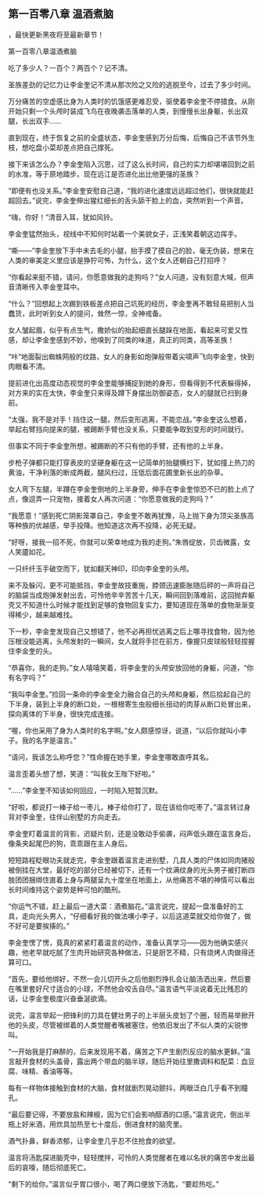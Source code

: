 ## 第一百零八章 温酒煮脑
，最快更新黑夜将至最新章节！

第一百零八章温酒煮脑

吃了多少人？一百个？两百个？记不清。

圣族差劲的记忆力让李金奎记不清从那次险之又险的逃脱至今，过去了多少时间。

万分痛苦的空虚感比身为人类时的饥饿感更难忍受，驱使着李金奎不停猎食。从刚开始只剩一个头颅时装成飞鸟在夜晚袭击落单的人类，到慢慢长出身躯，长出双腿，长出双手……

直到现在，终于恢复之前的全盛状态，李金奎感到万分后悔，后悔自己不该节外生枝，想吃盘小菜却差点把自己撑死。

接下来该怎么办？李金奎陷入沉思，过了这么长时间，自己的实力却堪堪回到之前的水准，等于原地踏步。现在远江是否进化出比他更强的圣族？

“即便有也没关系。”李金奎安慰自己道，“我的进化速度远远超过他们，很快就能赶超回去。”说完，李金奎伸出猩红细长的舌头舔干脸上的血，突然听到一个声音。

“嗨，你好！”清音入耳，犹如风铃。

李金奎猛然抬头，视线中不知何时站着一个美貌女子，正浅笑着朝这边挥手。

“嘶――”李金奎放下手中未去毛的小腿，抬手摸了摸自己的脸，毫无伪装，想来在人类的审美定义里应该是狰狞可怖，为什么，这个女人还朝自己打招呼？

“你看起来挺不错，请问，你愿意做我的走狗吗？”女人问道，没有刻意大喊，但声音清晰传入李金奎耳中。

“什么？”回想起上次踢到铁板差点把自己坑死的经历，李金奎再不敢轻易把别人当蠢货，此时听到女人的提问，耸然一惊，全神戒备。

女人皱起眉，似乎有点生气，撒娇似的抬起细直长腿跺在地面，看起来可爱又性感，却让李金奎感到不妙，他嗅到了同类的味道，真正的同类，高等圣族！

“咔”地面裂出蜘蛛网般的纹路，女人的身影如炮弹般带着尖啸声飞向李金奎，快到肉眼看不清。

提前进化出高度动态视觉的李金奎能够捕捉到她的身形，但看得到不代表躲得掉，对方来的实在太快，李金奎只来得及蹲下身摆出防御姿态，女人的腿就已扫到身前。

“太强，我不是对手！挡住这一腿，然后变形逃离，不能恋战。”李金奎这么想着，举起右臂挡向提来的腿，被踢断手臂也没关系，只要能争取到变形的时间就行。

但事实不同于李金奎所想，被踢断的不只有他的手臂，还有他的上半身。

步枪子弹都只能打穿表皮的坚硬身躯在这一记简单的抬腿横扫下，犹如撞上热刀的黄油，干净利落的断成两截，腿风扫过，压低后面花圃里新长出的杂草。

女人弯下左腿，半蹲在李金奎倒地的上半身旁，伸手在李金奎惊恐不已的脸上点了点，像逗弄一只宠物，接着女人再次问道：“你愿意做我的走狗吗？”

“我愿意！”感到死亡阴影笼罩自己，李金奎不敢再犹豫，马上抛下身为顶尖圣族高等种族的优越感，举手投降。他知道这次再不投降，必死无疑。

“好呀，接我一招不死，你就可以荣幸地成为我的走狗。”朱唇绽放，贝齿微露，女人笑靥如花。

一只纤纤玉手破空而下，犹如翻天神印，印向李金奎的头颅。

来不及躲闪，更不可能抵挡，李金奎故技重施，脖颈迅速膨胀随后砰的一声将自己的脑袋当成炮弹发射出去，可怜他辛辛苦苦十几天，瞬间回到落难前，这回抛弃躯壳又不知道什么时候才能找到足够的食物回复实力，要知道现在落单的食物渐渐变得稀少，越来越难找。

下一秒，李金奎发现自己又想错了，他不必再担忧逃离之后上哪寻找食物，因为他压根没能逃离，头颅发射的一瞬间，女人就将手拦在前方，像握只皮球般轻轻捏握住李金奎的头。

“恭喜你，我的走狗。”女人嘻嘻笑着，将李金奎的头颅安放回他的身躯，问道，“你有名字吗？”

“我叫李金奎。”捡回一条命的李金奎全力融合自己的头颅和身躯，然后拾起自己的下半身，装到上半身的断口处，一根根寄生虫般细长扭动的肉芽从断口处冒出来，探向离体的下半身，很快完成连接。

“喔，你也采用了身为人类时的名字啊。”女人颇感惊讶，说道，“以后你就叫小李子。我的名字是温言。”

“请问，我该怎么称呼您？”性命握在她手里，李金奎哪敢直呼其名。

温言歪着头想了想，笑道：“叫我女王陛下好啦。”

“……”李金奎不知该如何回应，一时陷入短暂沉默。

“好啦，都说打一棒子给一枣儿，棒子给你打了，现在该给你吃枣了。”温言转过身背对李金奎，往伴山别墅的方向走去。

李金奎盯着温言的背影，迟疑片刻，还是没敢动手偷袭，闷声低头跟在温言身后，像条夹起尾巴的狗，乖乖跟在主人身后。

短短路程眨眼功夫就走完，李金奎跟着温言走进别墅，几具人类的尸体如同肉猪般被倒挂在大堂，最好吃的部分已经被切下，还有一个纹满纹身的光头男子被打断四肢团团捆绑住直着上身与两腿呈九十度坐在地面上，从他痛苦不堪的神情可以看出长时间维持这个姿势是种可怕的酷刑。

“你运气不错，赶上最后一道大菜：酒煮脑花。”温言说完，提起一盘准备好的工具，走向光头男人，“仔细看好我的做法噢小李子，以后这道菜就交给你做了，做不好可是要挨揍的。”

李金奎愣了愣，竟真的紧紧盯着温言的动作，准备认真学习――因为他确实感兴趣，他老早就吃腻了生肉开始研究各种做法，只是厨艺不精，只有烧烤人肉做得还算可口。

“首先，要给他绑好，不然一会儿切开头之后他剧烈挣扎会让脑汤洒出来，然后要在嘴里套好尺寸适合的小球，不然他会咬舌自尽。”温言语气平淡说着无比残忍的话，让李金奎极度兴奋垂涎欲滴。

说完，温言举起一把锋利的刀具在健壮男子的上半层头皮划了个圈，轻而易举掀开他的头皮，尽管被绑着的人类觉醒者嘴被塞住，他依旧发出了不似人类的尖锐惨叫。

“一开始我是打麻醉的，后来发现用不着，痛苦之下产生剧烈反应的脑水更鲜。”温言敲开食材的头盖骨，露出两个带血的脑半球，随后开始往里撒调料和配菜：血豆腐、味精、香油等等。

每有一样物体接触到食材的大脑，食材就剧烈晃动颤抖，两眼泛白几乎看不到瞳孔。

“最后要记得，不要放盐和辣椒，因为它们会影响醇酒的口感。”温言说完，倒出半瓶上好米酒，用炊具加热至七十度后，倒进食材的脑壳里。

酒气扑鼻，鲜香浓郁，让李金奎几乎忍不住抢食的欲望。

温言将汤匙探进脑壳中，轻轻搅拌，可怜的人类觉醒者在难以名状的痛苦中发出最后的哀嚎，随后彻底死亡。

“剩下的给你。”温言似乎胃口很小，喝了两口便放下汤匙，“要趁热吃。”

